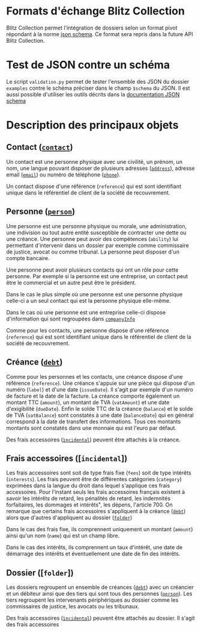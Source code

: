 # Formats d'échange Blitz Collection

Blitz Collection permet l'intégration de dossiers selon un format pivot répondant à la norme [json schema](https://json-schema.org/). Ce format sera repris dans la future API Blitz Collection. 

# Test de JSON contre un schéma

Le script `validation.py` permet de tester l'ensemble des JSON du dossier `examples` contre le schéma préciser dans le champ `$schema` du JSON. Il est aussi possible d'utiliser les outils décrits dans la [documentation JSON schema](https://json-schema.org/tools?query=&sortBy=name&sortOrder=ascending&groupBy=toolingTypes&licenses=&languages=&drafts=&toolingTypes=&environments=&showObsolete=false#validator)

# Description des principaux objets
## Contact ([`contact`](https://raw.githubusercontent.com/Blitz-BS/blitzCollection/refs/heads/MGP-421-modularisation-de-l-objet-json-schema-pour-l-integ/json_schema/contact.schema.json))
Un contact est une personne physique avec une civilité, un prénom, un nom, une langue pouvant disposer de plusieurs adresses ([`address`](https://raw.githubusercontent.com/Blitz-BS/blitzCollection/refs/heads/MGP-421-modularisation-de-l-objet-json-schema-pour-l-integ/json_schema/address.schema.json)), adresse email ([`email`](https://raw.githubusercontent.com/Blitz-BS/blitzCollection/refs/heads/MGP-421-modularisation-de-l-objet-json-schema-pour-l-integ/json_schema/address.schema.json)) ou numéro de téléphone ([`phone`](https://raw.githubusercontent.com/Blitz-BS/blitzCollection/refs/heads/MGP-421-modularisation-de-l-objet-json-schema-pour-l-integ/json_schema/phone.schema.json)). 

Un contact dispose d'une référence (`reference`) qui est sont identifiant unique dans le référentiel de client de la société de recouvrement.

## Personne ([`person`](https://raw.githubusercontent.com/Blitz-BS/blitzCollection/refs/heads/MGP-421-modularisation-de-l-objet-json-schema-pour-l-integ/json_schema/person.schema.json))

Une personne est une personne physique ou morale, une administration, une indivision ou tout autre entité susceptible de contracter une dette ou une créance. Une personne peut avoir des compétences (`ability`) lui permettant d'intervenir dans un dossier par exemple comme commissaire de justice, avocat ou comme tribunal. La personne peut disposer d'un compte bancaire. 

Une personne peut avoir plusieurs contacts qui ont un rôle pour cette personne. Par exemple si la personne est une entreprise, un contact peut être le commercial et un autre peut être le président.

Dans le cas le plus simple où une personne est une personne physique celle-ci a un seul contact qui est la personne physique elle-même. 

Dans le cas où une personne est une entreprise celle-ci dispose d'information qui sont regroupées dans [`companyInfo`](https://raw.githubusercontent.com/Blitz-BS/blitzCollection/refs/heads/MGP-421-modularisation-de-l-objet-json-schema-pour-l-integ/json_schema/companyInfo.schema.json)

Comme pour les contacts, une personne dispose d'une référence (`reference`) qui est sont identifiant unique dans le référentiel de client de la société de recouvrement.

## Créance ([`debt`](https://raw.githubusercontent.com/Blitz-BS/blitzCollection/refs/heads/MGP-421-modularisation-de-l-objet-json-schema-pour-l-integ/json_schema/person.schema.json))

Comme pour les personnes et les contacts, une créance dispose d'une référence (`reference`). Une créance s'appuie sur une pièce qui dispose d'un numéro (`label`) et d'une date (`issueDate`). Il s'agit par exemple d'un numéro de facture et la date de la facture.  La créance comporte également un montant TTC (`amount`), un montant de TVA (`vatAmount`) et une date d'exigibilité (`dueDate`). Enfin le solde TTC de la créance (`balance`) et le solde de TVA (`vatBalance`) sont constatés à une date (`balanceDate`) qui en général correspond à la date de transfert des informations. Tous ces montants montants sont constatés dans une monnaie qui est l'euro par défaut.

Des frais accessoires ([`ìncidental`](https://raw.githubusercontent.com/Blitz-BS/blitzCollection/refs/heads/MGP-421-modularisation-de-l-objet-json-schema-pour-l-integ/json_schema/incidental.schema.json)) peuvent être attachés à la créance.

## Frais accessoires ([`incidental`])

Les frais accessoires sont soit de type frais fixe (`fees`) soit de type intérêts (`interests`). Les frais peuvent être de différentes catégories (`category`) exprimées dans la langue du droit dans lequel s'applique ces frais accessoires. Pour l'instant seuls les frais accessoires français existent à savoir les intérêts de retard, les pénalités de retard, les indemnités forfaitaires, les dommages et intérêts", les dépens, l'article 700. On remarque que certains frais accessoires s'appliquent à la créance ([`debt`](https://raw.githubusercontent.com/Blitz-BS/blitzCollection/refs/heads/MGP-421-modularisation-de-l-objet-json-schema-pour-l-integ/json_schema/debt.schema.json)) alors que d'autres d'appliquent au dossier ([`folder`](https://raw.githubusercontent.com/Blitz-BS/blitzCollection/refs/heads/MGP-421-modularisation-de-l-objet-json-schema-pour-l-integ/json_schema/folder.schema.json))

Dans le cas des frais fixe, ils comprennent uniquement un montant (`amount`) ainsi qu'un nom (`name`) qui est un champ libre.

Dans le cas des intérêts, ils comprennent un taux d'intérêt, une date de démarrage des intérêts et éventuellement une date de fin des intérêts. 

## Dossier ([`folder`])

Les dossiers regroupent un ensemble de créances ([`debt`](https://raw.githubusercontent.com/Blitz-BS/blitzCollection/refs/heads/MGP-421-modularisation-de-l-objet-json-schema-pour-l-integ/json_schema/person.schema.json)) avec un créancier et un débiteur ainsi que des tiers qui sont tous des personnes ([`person`](https://raw.githubusercontent.com/Blitz-BS/blitzCollection/refs/heads/MGP-421-modularisation-de-l-objet-json-schema-pour-l-integ/json_schema/person.schema.json)). Les tiers regroupent les intervenants périphériques au dossier comme les commissaires de justice, les avocats ou les tribunaux. 

Des frais accessoires ([`ìncidental`](https://raw.githubusercontent.com/Blitz-BS/blitzCollection/refs/heads/MGP-421-modularisation-de-l-objet-json-schema-pour-l-integ/json_schema/incidental.schema.json)) peuvent être attachés au dossier. Il s'agit des frais accessoires 



